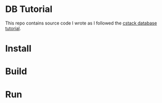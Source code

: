# DB Tutorial

This repo contains source code I wrote as I followed the [cstack database tutorial](https://cstack.github.io/db_tutorial/).

# Install

# Build

# Run
